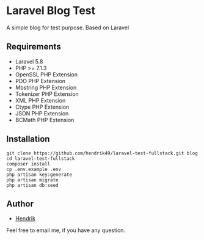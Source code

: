 # Laravel Blog Test

A simple blog for test purpose. Based on Laravel

## Requirements

- Laravel 5.8
- PHP >= 7.1.3
- OpenSSL PHP Extension
- PDO PHP Extension
- Mbstring PHP Extension
- Tokenizer PHP Extension
- XML PHP Extension
- Ctype PHP Extension
- JSON PHP Extension
- BCMath PHP Extension

## Installation

```
git clone https://github.com/hendrik49/laravel-test-fullstack.git blog
cd laravel-test-fullstack
composer install
cp .env.example .env
php artisan key:generate
php artisan migrate
php artisan db:seed
```

## Author

- [Hendrik](drikdoank@gmail.com)

Feel free to email me, if you have any question.
